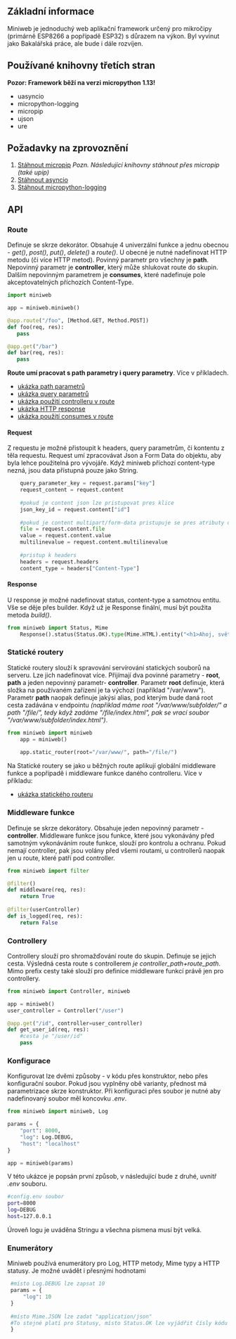 ## Základní informace
Miniweb je jednoduchý web aplikační framework určený pro mikročipy (primárně ESP8266 a popřípadě ESP32) s důrazem na výkon. Byl vyvinut jako Bakalářská práce, ale bude i dále rozvíjen.

## Používané knihovny třetích stran
**Pozor: Framework běží na verzi micropython 1.13!**

 - uasyncio
 - micropython-logging
 - micropip
 - ujson
 - ure

## Požadavky na zprovoznění
1. [Stáhnout micropip](https://pypi.org/project/micropython-upip/)
*Pozn. Následující knihovny stáhnout přes micropip (také upip)*
2. [Stáhnout asyncio](https://pypi.org/project/micropython-uasyncio/)
3. [Stáhnout micropython-logging](https://pypi.org/project/micropython-logging/)

## API

### Route

Definuje se skrze dekorátor. Obsahuje 4 univerzální funkce a jednu obecnou - *get()*, *post()*, *put()*, *delete()* a *route()*. U obecné je nutné nadefinovat HTTP metodu (či více HTTP metod).
Povinný parametr pro všechny je **path**. Nepovinný parametr je **controller**, který může shlukovat route do skupin. Dalším nepovinným parametrem je **consumes**, které nadefinuje pole akceptovatelných příchozích Content-Type.

```python
import miniweb

app = miniweb.miniweb()

@app.route("/foo", [Method.GET, Method.POST])
def foo(req, res):
   pass

@app.get("/bar")
def bar(req, res):
   pass
``` 

**Route umí pracovat s path parametry i query parametry**. Více v příkladech.
- [ukázka path parametrů](../examples/path_param_example.py)
- [ukázka query parametrů](../examples/query_param_example.py)
- [ukázka použití controlleru v route](../examples/controller_example.py)
- [ukázka HTTP response](../examples/http_response_example.py)
- [ukázka použití consumes v route](../examples/consumes_example.py)

#### Request
Z requestu je možné přistoupit k headers, query parametrům, či kontentu z těla requestu. Request umí zpracovávat Json a Form Data do objektu, aby byla lehce použitelná pro vývojáře. Když miniweb příchozí content-type nezná, jsou data přístupná pouze jako String.
```python
    query_parameter_key = request.params["key"]
    request_content = request.content
    
    #pokud je content json lze pristupovat pres klice
    json_key_id = request.content["id"]
    
    #pokud je content multipart/form-data pristupuje se pres atributy objektu
    file = request.content.file
    value = request.content.value
    multilinevalue = request.content.multilinevalue
    
    #pristup k headers
    headers = request.headers
    content_type = headers["Content-Type"]
``` 

#### Response
U response je možné nadefinovat status, content-type a samotnou entitu. Vše se děje přes builder. Když už je Response finální, musí být použita metoda *build()*.
```python
from miniweb import Status, Mime
    Response().status(Status.OK).type(Mime.HTML).entity("<h1>Ahoj, světe!</h1>").build()
``` 

### Statické routery
Statické routery slouží k spravování servírování statických souborů na serveru. Lze jich nadefinovat více. Přijímají dva povinné parametry - **root**, **path** a jeden nepovinný parametr- **controller**. Parametr **root** definuje, která složka na používaném zařízení je ta výchozí (například "/var/www"). Parametr **path** naopak definuje jakýsi alias, pod kterým bude daná root cesta zadávána v endpointu *(například máme root "/var/www/subfolder/" a path "/file/", tedy když zadáme "/file/index.html", pak se vrací soubor "/var/www/subfolder/index.html")*.
```python
from miniweb import miniweb
    app = miniweb()
    
    app.static_router(root="/var/www/", path="/file/")
``` 

Na Statické routery se jako u běžných route aplikují globální middleware funkce a popřípadě i middleware funkce daného controlleru. Více v příkladu:
- [ukázka statického routeru](../examples/static_route_example.py)

### Middleware funkce
Definuje se skrze dekorátory. Obsahuje jeden nepovinný parametr -  **controller**. Middleware funkce jsou funkce, které jsou vykonávány před samotným vykonáváním route funkce, slouží pro kontrolu a ochranu. Pokud nemají controller, pak jsou volány před všemi routami, u controllerů naopak jen u route, které patří pod controller.

```python
from miniweb import filter

@filter()
def middleware(req, res):
    return True
    
@filter(userController)
def is_logged(req, res):
    return False
``` 
### Controllery
Controllery slouží pro shromažďování route do skupin. Definuje se jejich cesta. Výsledná cesta route s controllerem *je controller_path+route_path*. Mimo prefix cesty také slouží pro definice middleware funkcí právě jen pro controllery.
```python
from miniweb import Controller, miniweb

app = miniweb()
user_controller = Controller("/user")

@app.get("/id", controller=user_controller)
def get_user_id(req, res):
    #cesta je "/user/id"
    pass
``` 
### Konfigurace
Konfigurovat lze dvěmi způsoby - v kódu přes konstruktor, nebo přes konfigurační soubor. Pokud jsou vyplněny obě varianty, přednost má parametrizace skrze konstruktor. Při konfiguraci přes soubor je nutné aby nadefinovaný soubor měl koncovku *.env*.
```python
from miniweb import miniweb, Log

params = {
    "port": 8000,
    "log": Log.DEBUG,
    "host": "localhost"
}

app = miniweb(params)

``` 
V této ukázce je popsán první způsob, v následující bude z druhé, uvnitř *.env* souboru.
```bash
#config.env soubor
port=8000
log=DEBUG
host=127.0.0.1
``` 
Úroveň logu je uváděna Stringu a všechna písmena musí být velká.

### Enumerátory
Miniweb používá enumerátory pro Log, HTTP metody, Mime typy a HTTP statusy. Je možné uvádět i přesnými hodnotami
```python
 #místo Log.DEBUG lze zapsat 10
 params = {
     "log": 10
 }
 
 #místo Mime.JSON lze zadat "application/json"
 #To stejné platí pro Statusy, místo Status.OK lze vyjádřit čísly kódu - 200
 }
``` 
